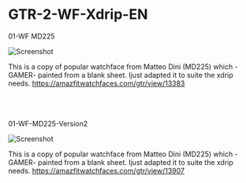 # GTR-2-WF-Xdrip-EN


01-WF MD225

![Screenshot](https://raw.githubusercontent.com/twinko/GTR-2-WF-Xdrip-EN/main/01-WF%20MD225/Preview.gif)

This is a copy of popular watchface from Matteo Dini (MD225) which -GAMER- painted from a blank sheet. Ijust adapted it to suite the xdrip needs.
https://amazfitwatchfaces.com/gtr/view/13383



<br><br><br>
01-WF-MD225-Version2

![Screenshot](https://raw.githubusercontent.com/twinko/GTR-2-WF-Xdrip-EN/main/01-WF-MD225-Version2/Preview3.gif)

This is a copy of popular watchface from Matteo Dini (MD225) which -GAMER- painted from a blank sheet. Ijust adapted it to suite the xdrip needs.
https://amazfitwatchfaces.com/gtr/view/13907
